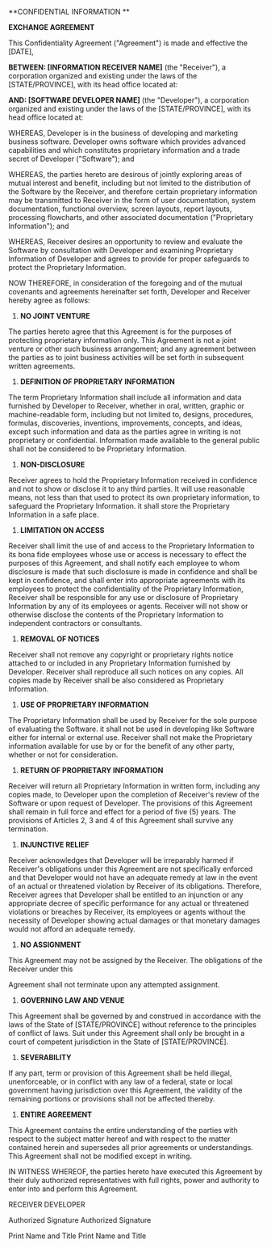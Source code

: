 **CONFIDENTIAL INFORMATION **

**EXCHANGE AGREEMENT**

This Confidentiality Agreement (\"Agreement\") is made and effective the
\[DATE\],

**BETWEEN: \[INFORMATION RECEIVER NAME\]** (the \"Receiver\"), a
corporation organized and existing under the laws of the
\[STATE/PROVINCE\], with its head office located at:

**AND: \[SOFTWARE DEVELOPER NAME\]** (the \"Developer\"), a corporation
organized and existing under the laws of the \[STATE/PROVINCE\], with
its head office located at:

WHEREAS, Developer is in the business of developing and marketing
business software. Developer owns software which provides advanced
capabilities and which constitutes proprietary information and a trade
secret of Developer (\"Software\"); and

WHEREAS, the parties hereto are desirous of jointly exploring areas of
mutual interest and benefit, including but not limited to the
distribution of the Software by the Receiver, and therefore certain
proprietary information may be transmitted to Receiver in the form of
user documentation, system documentation, functional overview, screen
layouts, report layouts, processing flowcharts, and other associated
documentation (\"Proprietary Information\"); and

WHEREAS, Receiver desires an opportunity to review and evaluate the
Software by consultation with Developer and examining Proprietary
Information of Developer and agrees to provide for proper safeguards to
protect the Proprietary Information.

NOW THEREFORE, in consideration of the foregoing and of the mutual
covenants and agreements hereinafter set forth, Developer and Receiver
hereby agree as follows:

1.  **NO JOINT VENTURE**

The parties hereto agree that this Agreement is for the purposes of
protecting proprietary information only. This Agreement is not a joint
venture or other such business arrangement; and any agreement between
the parties as to joint business activities will be set forth in
subsequent written agreements.

1.  **DEFINITION OF PROPRIETARY INFORMATION**

The term Proprietary Information shall include all information and data
furnished by Developer to Receiver, whether in oral, written, graphic or
machine-readable form, including but not limited to, designs,
procedures, formulas, discoveries, inventions, improvements, concepts,
and ideas, except such information and data as the parties agree in
writing is not proprietary or confidential. Information made available
to the general public shall not be considered to be Proprietary
Information.

1.  **NON-DISCLOSURE**

Receiver agrees to hold the Proprietary Information received in
confidence and not to show or disclose it to any third parties. It will
use reasonable means, not less than that used to protect its own
proprietary information, to safeguard the Proprietary Information. it
shall store the Proprietary Information in a safe place.

1.  **LIMITATION ON ACCESS**

Receiver shall limit the use of and access to the Proprietary
Information to its bona fide employees whose use or access is necessary
to effect the purposes of this Agreement, and shall notify each employee
to whom disclosure is made that such disclosure is made in confidence
and shall be kept in confidence, and shall enter into appropriate
agreements with its employees to protect the confidentiality of the
Proprietary Information, Receiver shall be responsible for any use or
disclosure of Proprietary Information by any of its employees or agents.
Receiver will not show or otherwise disclose the contents of the
Proprietary Information to independent contractors or consultants.

1.  **REMOVAL OF NOTICES**

Receiver shall not remove any copyright or proprietary rights notice
attached to or included in any Proprietary Information furnished by
Developer. Receiver shall reproduce all such notices on any copies. All
copies made by Receiver shall be also considered as Proprietary
Information.

1.  **USE OF PROPRIETARY INFORMATION**

The Proprietary Information shall be used by Receiver for the sole
purpose of evaluating the Software. it shall not be used in developing
like Software either for internal or external use. Receiver shall not
make the Proprietary information available for use by or for the benefit
of any other party, whether or not for consideration.

1.  **RETURN OF PROPRIETARY INFORMATION**

Receiver will return all Proprietary Information in written form,
including any copies made, to Developer upon the completion of
Receiver\'s review of the Software or upon request of Developer. The
provisions of this Agreement shall remain in full force and effect for a
period of five (5) years. The provisions of Articles 2, 3 and 4 of this
Agreement shall survive any termination.

1.  **INJUNCTIVE RELIEF**

Receiver acknowledges that Developer will be irreparably harmed if
Receiver\'s obligations under this Agreement are not specifically
enforced and that Developer would not have an adequate remedy at law in
the event of an actual or threatened violation by Receiver of its
obligations. Therefore, Receiver agrees that Developer shall be entitled
to an injunction or any appropriate decree of specific performance for
any actual or threatened violations or breaches by Receiver, its
employees or agents without the necessity of Developer showing actual
damages or that monetary damages would not afford an adequate remedy.

1.  **NO ASSIGNMENT**

This Agreement may not be assigned by the Receiver. The obligations of
the Receiver under this

Agreement shall not terminate upon any attempted assignment.

1.  **GOVERNING LAW AND VENUE**

This Agreement shall be governed by and construed in accordance with the
laws of the State of \[STATE/PROVINCE\] without reference to the
principles of conflict of laws. Suit under this Agreement shall only be
brought in a court of competent jurisdiction in the State of
\[STATE/PROVINCE\].

1.  **SEVERABILITY**

If any part, term or provision of this Agreement shall be held illegal,
unenforceable, or in conflict with any law of a federal, state or local
government having jurisdiction over this Agreement, the validity of the
remaining portions or provisions shall not be affected thereby.

1.  **ENTIRE AGREEMENT**

This Agreement contains the entire understanding of the parties with
respect to the subject matter hereof and with respect to the matter
contained herein and supersedes all prior agreements or understandings.
This Agreement shall not be modified except in writing.

IN WITNESS WHEREOF, the parties hereto have executed this Agreement by
their duly authorized representatives with full rights, power and
authority to enter into and perform this Agreement.

RECEIVER DEVELOPER

Authorized Signature Authorized Signature

Print Name and Title Print Name and Title
